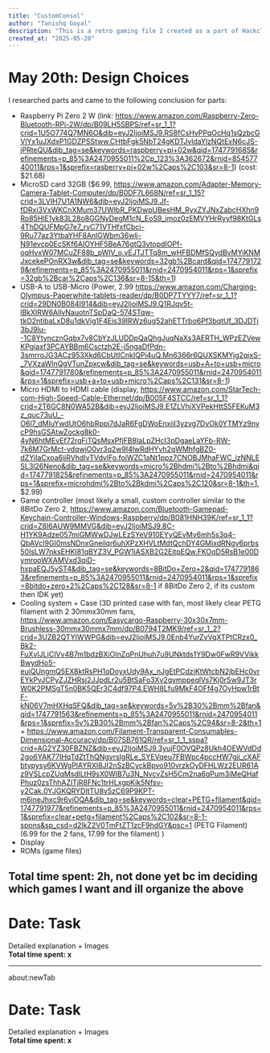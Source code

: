 ```yaml
---
title: "CustomConsol"
author: "Tanishq Goyal"
description: "This is a retro gaming file I created as a part of Hackclub's \"Highway\" project"
created_at: "2025-05-20"
---
```


# May 20th: Design Choices

I researched parts and came to the following conclusion for parts:  

- Raspberry Pi Zero 2 W (link: https://www.amazon.com/Raspberry-Zero-Bluetooth-RPi-2W/dp/B09LH5SBPS/ref=sr_1_1?crid=1U5O774Q7MN6O&dib=eyJ2IjoiMSJ9.RS8fCsHvPPqOcHq1sQzbcGVlYx1uJXdxP1GDZPSStww.CHtbFgk5NbT24gKDTJvldaYlzNQtExN6cJS-jPRteQU&dib_tag=se&keywords=raspberry+pi+02w&qid=1747791685&refinements=p_85%3A2470955011%2Cp_123%3A362672&rnid=85457740011&rps=1&sprefix=rasberry+pi+02w%2Caps%2C103&sr=8-1) (cost: $21.68)
- MicroSD card 32GB ($6.99, https://www.amazon.com/Adapter-Memory-Camera-Tablet-Computer/dp/B0DF7L668N/ref=sr_1_15?crid=3LVIH7U1A1NW6&dib=eyJ2IjoiMSJ9.Jf-fDRxi3VxWKCnXMum37UWIbR_PKDwpUBesHM_RyxZYJNxZabcHXhn9Ro85HlE1yk83L28o8GGNyDegM1cN_EoS9_imoz0zEMVYHrRyyf98KtGLs4ThDQUFMpG7e7_rvC71VTHfxfCbci-9Ru77az3YtbaYHF8AnlGWbm36wlj-N91evcp0EcSKf6AIOYHF5BeA76gtQ3vtopdIOPf-oqHvxW07MCuZF88b_pWlV_o.vEJTJTTq8m_wHFBDMfSQydBvMYiKNMJxcekePOnRX3w&dib_tag=se&keywords=32gb%2Bcard&qid=1747791729&refinements=p_85%3A2470955011&rnid=2470954011&rps=1&sprefix=32gb%2Bcar%2Caps%2C136&sr=8-15&th=1)
- USB-A to USB-Micro (Power, 2.99 https://www.amazon.com/Charging-Olympus-Paperwhite-tablets-reader/dp/B0DP7TYYY7/ref=sr_1_1?crid=29DN0B084I914&dib=eyJ2IjoiMSJ9.Q1RJqv5t-lBkXIRW6AllvNauotnTSpDaQ-574STqw-tkO2ntibaLxD8u1dkVig1F4Eis39IRWz6ug52ahETTrbo6Pf3bqtUf_3DJDTj3bJ9lu--1C8YtyncznGqbx7v8CbYzJLUDDpQaQhgJuqNaXs3AERTH_WPzEZVewKPgiaxf3PCAYBBm6Csctzh2E-j5ngaDfPdn-3smrroJG3ACz953Xkd6CbUtICnkIQPi4uQ.Mn6366r6QUXSKMYjg2qixS-_7VXzaWlnQgVTunZpxcw&dib_tag=se&keywords=usb+A+to+usb+micro&qid=1747791780&refinements=p_85%3A2470955011&rnid=2470954011&rps=1&sprefix=usb+a+to+usb+micro%2Caps%2C131&sr=8-1)
- Micro HDMI to HDMI cable (display, https://www.amazon.com/StarTech-com-High-Speed-Cable-Ethernet/dp/B005F4STCC/ref=sr_1_1?crid=2T6GC8N0WA52B&dib=eyJ2IjoiMSJ9.E1ZLVhjXVPekHttS5FEKuM3z_quc73uU_-O6l7_dMIuYwdUtO6hbRppi7dJaR6FgDWoEnxiiI3yzvg7DvOk0YTMYz9nycP9hsGSAtwZockg8k0-4yN6htMEvEf72rqFiTQsMsxPfjFB8IaLpZHcI3pDgaeLaYFb-RW-7k6M7GrMct-vdqwjO0vr3q2w9I4lwRdHYvh2qWMhfgBZ0-dZYiIaCxoa6ijRVhdIvTVdvlFo.foiWZC1aNt1ppz7CNOBJMhaFWC_izNNLESL3l26Neno&dib_tag=se&keywords=micro%2Bhdmi%2Bto%2Bhdmi&qid=1747791825&refinements=p_85%3A2470955011&rnid=2470954011&rps=1&sprefix=microhdmi%2Bto%2Bkdmi%2Caps%2C120&sr=8-1&th=1, $2.99) 
- Game controller (most likely a small, custom controller similar to the 8BitDo Zero 2, https://www.amazon.com/Bluetooth-Gamepad-Keychain-Controller-Windows-Raspberry/dp/B081HNH39K/ref=sr_1_1?crid=Z8I6AUW9MMVG&dib=eyJ2IjoiMSJ9.8C-H1YK9Adze057miGMWwDJwLEzSYeV910EYyQEvMv6mh5s3q4-QbAVcI9GI0msNDnxGneilqr6uhXPzXHVLtMdtQchDY4GMixdRNgy6prbs50IsLW7nksEHKI81qBYZ3V_PGW1iASXB2G2EitpEQw.FKOqD5RsB1e00DymropWXAMVxd3qiD-hxpaEQJ5yST4&dib_tag=se&keywords=8BitDo+Zero+2&qid=1747791863&refinements=p_85%3A2470955011&rnid=2470954011&rps=1&sprefix=8bitdo+zero+2%2Caps%2C128&sr=8-1 if 8BitDo Zero 2, if its custom then IDK yet)
- Cooling system + Case (3D printed case with fan, most likely clear PETG filament with 2 30mmx30mm fans, https://www.amazon.com/Easycargo-Raspberry-30x30x7mm-Brushless-30mmx30mmx7mm/dp/B0794T2MK9/ref=sr_1_2?crid=3UZB2QTYIWWPG&dib=eyJ2IjoiMSJ9.0Enb4YurZyVqXTPtCRzx0_Bk2-FuXvIJLiCIVv4B7m1bdzBXiOInZqPnUhuh7u9UNktds1Y9Dw0FwR9VVikkBwydHo5-euiQUngmQ5EX8ktRsPH1qDoyxUdy9Ax_nJgEtPCdzjKtWtcbN2jbEHc0vrEYkPvJCPyZJZHRsj2JJpdLr2u5BtSaFo3Xv2qymppeqlVs7Kj0rSw9JT3rW0K2PMSgT5n0BK5QEr3C4df97P4.EWH8Lfu9MkF4OFf4g7OyHpw1rBtF-kN06V7mHXHqSFQ&dib_tag=se&keywords=5v%2B30%2Bmm%2Bfan&qid=1747791563&refinements=p_85%3A2470955011&rnid=2470954011&rps=1&sprefix=5v%2B30%2Bmm%2Bfan%2Caps%2C94&sr=8-2&th=1 + https://www.amazon.com/Filament-Transparent-Consumables-Dimensional-Accuracy/dp/B07SB761QR/ref=sr_1_1_sspa?crid=AG2YZ30FBZNZ&dib=eyJ2IjoiMSJ9.3yujF0OVQPz8Ukh4OEWVdDd2go6YAK77IHqTdZtThQNgvrsIgRLe_SYEVqeu7FBWpc4pccHW7gjj_cXAFbtypysy6KVWgPlAYRXI8JI2nSzBCyckBpvo910vrzkOyDFHLWz2EUR61Az9VSLcpZUqMsdlLtH9sX0WlB7u3N_NvcvZsH5Cm2na6qPum3iMeQHafPhuz0zsThhAZlTjR8FNc1trHLxgpKik5Nfsv-y2Cak.0YJGKQRYDItTU8v5zC69P9KPT-m6ineJhxc9r6viOQA&dib_tag=se&keywords=clear+PETG+filament&qid=1747791977&refinements=p_85%3A2470955011&rnid=2470954011&rps=1&sprefix=clear+petg+filament%2Caps%2C102&sr=8-1-spons&sp_csd=d2lkZ2V0TmFtZT1zcF9hdGY&psc=1 (PETG Filament) (6.99 for the 2 fans, 17.99 for the filament) )
- Display 
- ROMs (game files)

**Total time spent: 2h, not done yet bc im deciding which games I want and ill organize the above**
---

# Date: Task

Detailed explanation + Images  
**Total time spent: x**

---
about:newTab

# Date: Task

Detailed explanation + Images  
**Total time spent: x**
